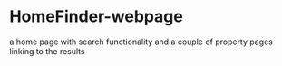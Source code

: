 # HomeFinder-webpage
a home page with search functionality and a couple of property pages linking to the results
